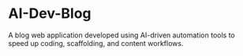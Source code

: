# AI-Dev-Blog
A blog web application developed using AI-driven automation tools to speed up coding, scaffolding, and content workflows.
